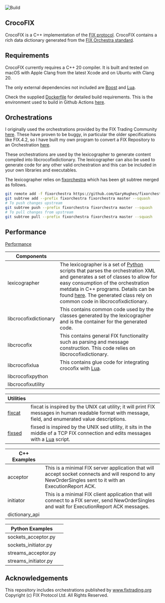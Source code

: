 ![Build](https://github.com/GaryHughes/crocofix/workflows/Build/badge.svg)

## CrocoFIX

CrocoFIX is a C++ implementation of the [FIX protocol](https://www.fixtrading.org/online-specification/). CrocoFIX contains a rich data dictionary generated from the [FIX Orchestra standard](https://www.fixtrading.org/standards/fix-orchestra/).

## Requirements

CrocoFIX currently requires a C++ 20 compiler. It is built and tested on macOS with Apple Clang from the latest Xcode and on Ubuntu with Clang 20.

The only external dependencies not included are [Boost](https://boost.org) and [Lua](https://www.lua.org).

Check the supplied [Dockerfile](https://github.com/GaryHughes/crocofix/blob/master/Dockerfile) for detailed build requirements. This is the environment used to build in Github Actions [here](https://github.com/GaryHughes/crocofix/actions?query=workflow%3ABuild).

## Orchestrations

I originally used the orchestrations provided by the FIX Trading Community [here](https://github.com/FIXTradingCommunity/orchestrations). These have proven to be buggy, in particular the older specifications like FIX.4.2, so I have built my own program to convert a FIX Repository to an Orchestration [here](https://github.com/GaryHughes/fixorchestra).

These orchestrations are used by the lexicographer to generate content compiled into libcrocofixdictionary. The lexicographer can also be used to generate code for any other valid orchestration and this can be included in your own libraries and executables.

The lexicographer relies on [fixorchestra](https://github.com/GaryHughes/fixorchestra) which has been git subtree merged as follows.
```sh
git remote add -f fixorchestra https://github.com/GaryHughes/fixorchestra.git
git subtree add --prefix fixorchestra fixorchestra master --squash
# To push changes upstream
git subtree push --prefix fixorchestra fixorchestra master --squash
# To pull changes from upstream
git subtree pull --prefix fixorchestra fixorchestra master --squash
```

## Performance

[Performance](https://github.com/GaryHughes/crocofix/blob/main/performance/README.md)


| Components |  |
|------------|--|
| lexicographer | The lexicographer is a set of [Python](https://python.org) scripts that parses the orchestration XML and generates a set of classes to allow for easy consumption of the orchestration metdata in C++ programs. Details can be found [here](https://github.com/GaryHughes/crocofix/blob/master/lexicographer/README.md). The generated class rely on common code in libcrocofixdictionary. |
| libcrocofixdictionary | This contains common code used by the classes generated by the lexicographer and is the container for the generated code. |
| libcrocofix | This contains general FIX functionality such as parsing and message construction. This code relies on libcrocofixdictionary. |
| libcrocofixlua | This contains glue code for integrating crocofix with [Lua](https://www.lua.org). |
| libcrocofixpython | |
| libcrocofixutility | |


| Utilities | |
| ----------|-|
| [fixcat](https://github.com/GaryHughes/crocofix/blob/main/fixcat/README.md) | fixcat is inspired by the UNIX cat utility; it will print FIX messages in human readable format with message, field, and enumerated value descriptions. |
| [fixsed](https://github.com/GaryHughes/crocofix/blob/main/fixsed/README.md) | fixsed is inspired by the UNIX sed utility, it sits in the middle of a TCP FIX connection and edits messages with a [Lua](https://www.lua.org) script. |


| C++ Examples |   |
| -------- | - |
| acceptor | This is a minimal FIX server application that will accept socket connects and will respond to any NewOrderSingles sent to it with an ExecutionReport ACK. |
| initiator | This is a minimal FIX client application that will connect to a FIX server, send NewOrderSingles and wait for ExecutionReport ACK messages. |
| dictionary_api | |


| Python Examples |   |
| --------------- | - |
| sockets_acceptor.py | |
| sockets_initiator.py | |
| streams_acceptor.py | |
| streams_initiator.py | | 

## Acknowledgements 
This repository includes orchestrations published by www.fixtrading.org Copyright (c) FIX Protocol Ltd. All Rights Reserved.
